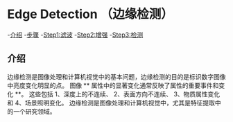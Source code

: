 # Edge Detection （边缘检测）
<!--TOC-->
-[介绍](#介绍)
-[步骤](#步骤)
 -[Step1:滤波](#Step1:滤波)
 -[Step2:增强](#Step2:增强)
 -[Step3:检测](#Step3:检测)



<!--/TOC-->

## 介绍
边缘检测是图像处理和计算机视觉中的基本问题，边缘检测的目的是标识数字图像中亮度变化明显的点。
图像 ** 属性中的显著变化通常反映了属性的重要事件和变化 **。 
这些包括
1、深度上的不连续、
2、表面方向不连续、
3、物质属性变化和
4、场景照明变化。 
边缘检测是图像处理和计算机视觉中，尤其是特征提取中的一个研究领域。
